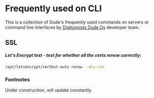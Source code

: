 # Frequently used on CLI

This is a collection of Dude's frequently used commands on servers or command line interfaces by [Digitoimisto Dude Oy](https://www.dude.fi) developer team.

## SSL

#####  Let's Encrypt test - test for whether all the certs renew correctly:

``` bash
/opt/letsencrypt/certbot-auto renew --dry-run
```

### Footnotes

Under construction, will update constantly.